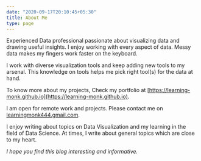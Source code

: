 ```yaml
---
date: "2020-09-17T20:10:45+05:30"
title: About Me
type: page
---
```


Experienced Data professional passionate about visualizing data and drawing useful insights. I enjoy working with every aspect of data. Messy data makes my fingers work faster on the keyboard.

I work with diverse visualization tools and keep adding new tools to my arsenal. This knowledge on tools helps me pick right tool(s) for the data at hand.

To know more about my projects, Check my portfolio at [https://learning-monk.github.io](https://learning-monk.github.io).

I am open for remote work and projects. Please contact me on [learningmonk444.gmail.com](mailto:learningmonk444@gmail.com).

I enjoy writing about topics on Data Visualization and my learning in the field of Data Science. At times, I write about general topics which are close to my heart.

*I hope you find this blog interesting and informative.*